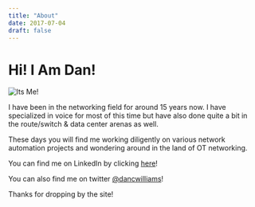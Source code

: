 ```yaml
---
title: "About"
date: 2017-07-04
draft: false
---
```


# **Hi! I Am Dan!**

![Its Me!](/img/profile.jpg)

I have been in the networking field for around 15 years now. I have specialized in voice for most of this time but have also done quite a bit in the route/switch & data center arenas as well.

These days you will find me working diligently on various network automation projects and wondering around in the land of OT networking.

You can find me on LinkedIn by clicking [here](http://www.linkedin.com/in/danielcwilliams)!

You can also find me on twitter [@dancwilliams](http://twitter.com/dancwilliams)!

Thanks for dropping by the site!